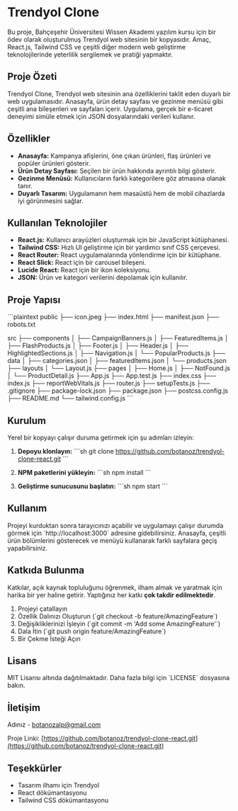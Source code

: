 # Trendyol Clone

Bu proje, Bahçeşehir Üniversitesi Wissen Akademi yazılım kursu için bir ödev olarak oluşturulmuş Trendyol web sitesinin bir kopyasıdır. Amaç, React.js, Tailwind CSS ve çeşitli diğer modern web geliştirme teknolojilerinde yeterlilik sergilemek ve pratiği yapmaktır.

## Proje Özeti

Trendyol Clone, Trendyol web sitesinin ana özelliklerini taklit eden duyarlı bir web uygulamasıdır. Anasayfa, ürün detay sayfası ve gezinme menüsü gibi çeşitli ana bileşenleri ve sayfaları içerir. Uygulama, gerçek bir e-ticaret deneyimi simüle etmek için JSON dosyalarındaki verileri kullanır.

## Özellikler

- **Anasayfa:** Kampanya afişlerini, öne çıkan ürünleri, flaş ürünleri ve popüler ürünleri gösterir.
- **Ürün Detay Sayfası:** Seçilen bir ürün hakkında ayrıntılı bilgi gösterir.
- **Gezinme Menüsü:** Kullanıcıların farklı kategorilere göz atmasına olanak tanır.
- **Duyarlı Tasarım:** Uygulamanın hem masaüstü hem de mobil cihazlarda iyi görünmesini sağlar.

## Kullanılan Teknolojiler

- **React.js:** Kullanıcı arayüzleri oluşturmak için bir JavaScript kütüphanesi.
- **Tailwind CSS:** Hızlı UI geliştirme için bir yardımcı sınıf CSS çerçevesi.
- **React Router:** React uygulamalarında yönlendirme için bir kütüphane.
- **React Slick:** React için bir carousel bileşeni.
- **Lucide React:** React için bir ikon koleksiyonu.
- **JSON:** Ürün ve kategori verilerini depolamak için kullanılır.

## Proje Yapısı

\`\`\`plaintext
public
├── icon.jpeg
├── index.html
├── manifest.json
├── robots.txt

src
├── components
│ ├── CampaignBanners.js
│ ├── FeaturedItems.js
│ ├── FlashProducts.js
│ ├── Footer.js
│ ├── Header.js
│ ├── HighlightedSections.js
│ ├── Navigation.js
│ └── PopularProducts.js
├── data
│ ├── categories.json
│ ├── featuredItems.json
│ └── products.json
├── layouts
│ └── Layout.js
├── pages
│ ├── Home.js
│ ├── NotFound.js
│ └── ProductDetail.js
├── App.js
├── App.test.js
├── index.css
├── index.js
├── reportWebVitals.js
├── router.js
├── setupTests.js
├── .gitignore
├── package-lock.json
├── package.json
├── postcss.config.js
├── README.md
└── tailwind.config.js
\`\`\`

## Kurulum

Yerel bir kopyayı çalışır duruma getirmek için şu adımları izleyin:

1. **Depoyu klonlayın:**
   \`\`\`sh
   git clone https://github.com/botanoz/trendyol-clone-react.git
   \`\`\`

2. **NPM paketlerini yükleyin:**
   \`\`\`sh
   npm install
   \`\`\`

3. **Geliştirme sunucusunu başlatın:**
   \`\`\`sh
   npm start
   \`\`\`

## Kullanım

Projeyi kurduktan sonra tarayıcınızı açabilir ve uygulamayı çalışır durumda görmek için \`http://localhost:3000\` adresine gidebilirsiniz. Anasayfa, çeşitli ürün bölümlerini gösterecek ve menüyü kullanarak farklı sayfalara geçiş yapabilirsiniz.

## Katkıda Bulunma

Katkılar, açık kaynak topluluğunu öğrenmek, ilham almak ve yaratmak için harika bir yer haline getirir. Yaptığınız her katkı **çok takdir edilmektedir**.

1. Projeyi çatallayın
2. Özellik Dalınızı Oluşturun (\`git checkout -b feature/AmazingFeature\`)
3. Değişikliklerinizi İşleyin (\`git commit -m 'Add some AmazingFeature'\`)
4. Dala İtin (\`git push origin feature/AmazingFeature\`)
5. Bir Çekme İsteği Açın

## Lisans

MIT Lisansı altında dağıtılmaktadır. Daha fazla bilgi için \`LICENSE\` dosyasına bakın.

## İletişim

Adınız - [botanozalp@gmail.com](mailto:botanozalp@gmail.com)

Proje Linki: [https://github.com/botanoz/trendyol-clone-react.git](https://github.com/botanoz/trendyol-clone-react.git)

## Teşekkürler

- Tasarım ilhamı için Trendyol
- React dökümantasyonu
- Tailwind CSS dökümantasyonu
